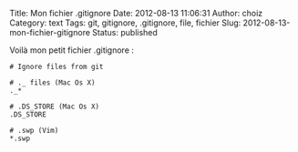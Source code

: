 Title: Mon fichier .gitignore
Date: 2012-08-13 11:06:31
Author: choiz
Category: text
Tags: git, gitignore, .gitignore, file, fichier
Slug: 2012-08-13-mon-fichier-gitignore
Status: published

Voilà mon petit fichier .gitignore :

    # Ignore files from git

    # ._ files (Mac Os X)
    ._*

    # .DS_STORE (Mac Os X)
    .DS_STORE

    # .swp (Vim)
    *.swp
